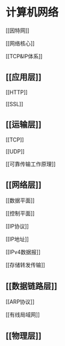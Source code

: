 # 计算机网络

[[因特网]]

[[网络核心]]

[[TCP&IP体系]]

## [[应用层]]

[[HTTP]]

[[SSL]]

## [[运输层]]

[[TCP]]

[[UDP]]

[[可靠传输工作原理]]


## [[网络层]]

[[数据平面]]

[[控制平面]]

[[IP协议]]

[[IP地址]]

[[IPv4数据报]]

[[存储转发传输]]

## [[数据链路层]]

[[ARP协议]]

[[有线局域网]]

## [[物理层]]

